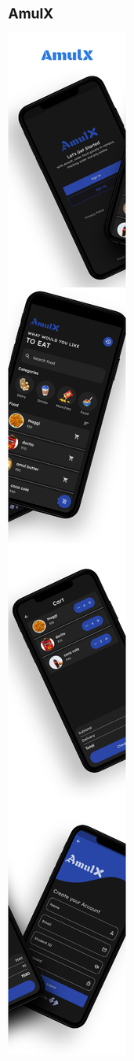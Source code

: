 # AmulX

<div style="display: grid;  grid-template-columns: repeat(2, auto);"> 
    <img src="screenshots/1.png" alt="Screenshot Gallery" width="240"/>
    &nbsp;
    <img src="screenshots/2.png" alt="Screenshot Gallery" width="240"/>
    &nbsp;&nbsp;&nbsp;&nbsp;
    <img src="screenshots/3.png" alt="Screenshot Gallery" width="240"/>
    &nbsp;
    <img src="screenshots/4.png" alt="Screenshot Gallery" width="240"/>
<div />


